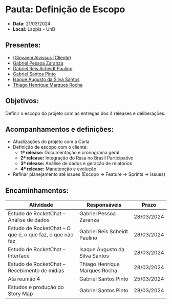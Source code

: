 # Pauta: Definição de Escopo

- **Data:** 21/03/2024
- **Local:** Lappis - UnB

## Presentes:
- [(Giovanni Alvissus (Cliente)](https://github.com/giovanni1106)<br>
- [Gabriel Pessoa Zaranza](https://github.com/GZaranza)<br>
- [Gabriel Reis Scheidt Paulino](https://github.com/Gxaite)<br>
- [Gabriel Santos Pinto](https://github.com/GabrielSPinto)<br>
- [Isaque Augusto da Silva Santos](https://github.com/seraphritt)<br>
- [Thiago Henrique Marques Rocha](https://github.com/ThiagoMarquesAeroespacial)<br>

## Objetivos:
Definir o escopo do projeto com as entregas dos 4 releases e deliberações.

## Acompanhamentos e definições:

- Atualizações do projeto com a Carla
- Definição de escopo com o cliente:
  - **1ª release:** Documentação e cronograma geral
  - **2ª release:** Integração do Rasa no Brasil Participativo
  - **3ª release:** Análise de dados e geração de relatórios
  - **4ª release:** Manutenção e evolução
- Refinar planejamento até issues (Escopo → Feature → Sprints → Issues)

## Encaminhamentos:

| Atividade                                   | Responsáveis                  | Prazo      |
|---------------------------------------------|-------------------------------|------------|
| Estudo de RocketChat – Análise de dados     | Gabriel Pessoa Zaranza       | 28/03/2024 |
| Estudo de RocketChat – O que é, o que faz, o que não faz | Gabriel Reis Scheidt Paulino | 28/03/2024 |
| Estudo de RocketChat – Interface            | Isaque Augusto da Silva Santos | 28/03/2024 |
| Estudo de RocketChat – Recebimento de mídias| Thiago Henrique Marques Rocha | 28/03/2024 |
| Ata reunião 4                               | Gabriel Santos Pinto          | 25/03/2024 |
| Estudos e produção do Story Map             | Gabriel Santos Pinto          | 28/03/2024 |